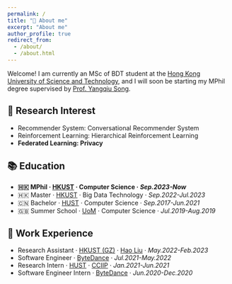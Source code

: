 ```yaml
---
permalink: /
title: "🥤 About me"
excerpt: "About me"
author_profile: true
redirect_from: 
  - /about/
  - /about.html
---
```


Welcome! I am currently an MSc of BDT student at the [Hong Kong University of Science and Technology](https://hkust.edu.hk/), and I will soon be starting my MPhil degree supervised by [Prof. Yangqiu Song](https://hkust.edu.hk/).

## 🔬 Research Interest
- Recommender System: Conversational Recommender System
- Reinforcement Learning: Hierarchical Reinforcement Learning
- **Federated Learning: Privacy**


## 📚 Education
- **🇭🇰 MPhil · [HKUST](https://hkust.edu.hk/) · Computer Science · *Sep.2023-Now***
- 🇭🇰 Master · [HKUST](https://hkust.edu.hk/) · Big Data Technology · *Sep.2022-Jul.2023*
- 🇨🇳 Bachelor · [HUST](https://hust.edu.cn/) · Computer Science · *Sep.2017-Jun.2021*
- 🇬🇧 Summer School · [UoM](https://www.manchester.ac.uk/) · Computer Science · *Jul.2019-Aug.2019*

## 💼 Work Experience
- Research Assistant · [HKUST (GZ)](https://hkust-gz.edu.cn/) · [Hao Liu](https://raymondhliu.github.io/) · *May.2022-Feb.2023*
- Software Engineer · [ByteDance](https://www.bytedance.com) · *Jul.2021-May.2022*
- Research Intern · [HUST](https://hust.edu.cn/) · [CCIIP](http://cciip.cs.hust.edu.cn/) · *Jan.2021-Jun.2021*
- Software Engineer Intern · [ByteDance](https://www.bytedance.com) · *Jun.2020-Dec.2020*
